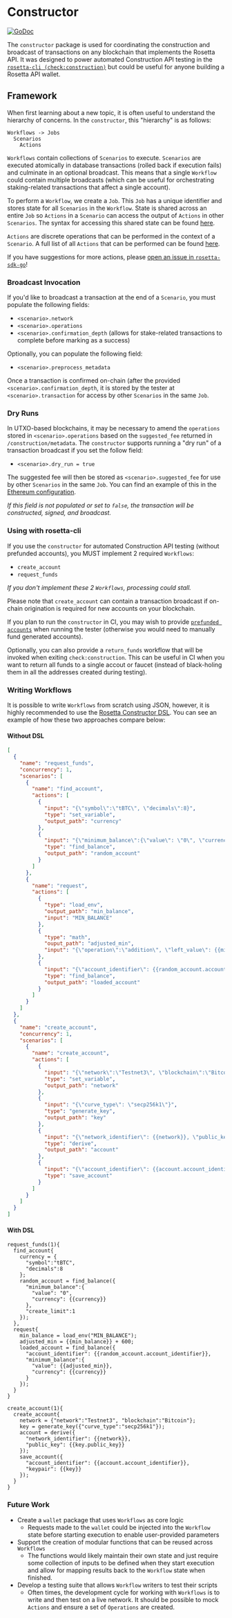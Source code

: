 # Constructor

[![GoDoc](https://img.shields.io/badge/go.dev-reference-007d9c?logo=go&logoColor=white&style=shield)](https://pkg.go.dev/github.com/irisZhangCB/rosetta-sdk-go/constructor?tab=doc)

The `constructor` package is used for coordinating the construction
and broadcast of transactions on any blockchain that implements the
Rosetta API. It was designed to power automated Construction API
testing in the [`rosetta-cli (check:construction)`](https://github.com/coinbase/rosetta-cli#checkconstruction-1)
but could be useful for anyone building a Rosetta API wallet.

## Framework
When first learning about a new topic, it is often useful to understand the
hierarchy of concerns. In the `constructor`, this "hierarchy" is as follows:
```text
Workflows -> Jobs
  Scenarios
    Actions
```

`Workflows` contain collections of `Scenarios` to execute. `Scenarios` are
executed atomically in database transactions (rolled back if execution fails)
and culminate in an optional broadcast. This means that a single `Workflow`
could contain multiple broadcasts (which can be useful for orchestrating
staking-related transactions that affect a single account).

To perform a `Workflow`, we create a `Job`. This `Job` has a unique identifier
and stores state for all `Scenarios` in the `Workflow`. State is shared across
an entire `Job` so `Actions` in a `Scenario` can access the output of `Actions`
in other `Scenarios`. The syntax for accessing this shared state can be found
[here](https://github.com/tidwall/gjson/blob/master/SYNTAX.md).

`Actions` are discrete operations that can be performed in the context of a
`Scenario`.  A full list of all `Actions` that can be performed can be found
[here](https://pkg.go.dev/github.com/irisZhangCB/rosetta-sdk-go/constructor/job#ActionType).

If you have suggestions for more actions, please
[open an issue in `rosetta-sdk-go`](https://github.com/irisZhangCB/rosetta-sdk-go/issues)!

### Broadcast Invocation
If you'd like to broadcast a transaction at the end of a `Scenario`,
you must populate the following fields:
* `<scenario>.network`
* `<scenario>.operations`
* `<scenario>.confirmation_depth` (allows for stake-related transactions to complete before marking as a success)

Optionally, you can populate the following field:
* `<scenario>.preprocess_metadata`

Once a transaction is confirmed on-chain (after the provided
`<scenario>.confirmation_depth`, it is stored by the tester at
`<scenario>.transaction` for access by other `Scenarios` in the same `Job`.

### Dry Runs
In UTXO-based blockchains, it may be necessary to amend the `operations` stored
in `<scenario>.operations` based on the `suggested_fee` returned in
`/construction/metadata`. The `constructor` supports running a "dry run" of
a transaction broadcast if you set the follow field:
* `<scenario>.dry_run = true`

The suggested fee will then be stored as `<scenario>.suggested_fee` for use by
other `Scenarios` in the same `Job`. You can find an example of this in the
[Ethereum configuration](https://github.com/coinbase/rosetta-ethereum/blob/master/rosetta-cli-conf/testnet/ethereum.ros).

*If this field is not populated or set to `false`, the transaction
will be constructed, signed, and broadcast.*

### Using with rosetta-cli
If you use the `constructor` for automated Construction API testing (without prefunded
accounts), you MUST implement 2 required `Workflows`:
* `create_account`
* `request_funds`

_If you don't implement these 2 `Workflows`, processing could stall._

Please note that `create_account` can contain a transaction broadcast if
on-chain origination is required for new accounts on your blockchain.

If you plan to run the `constructor` in CI, you may wish to
provide [`prefunded accounts`](https://pkg.go.dev/github.com/coinbase/rosetta-cli/configuration#ConstructionConfiguration)
when running the tester (otherwise you would need to manually fund generated
accounts).

Optionally, you can also provide a `return_funds` workflow that will be invoked
when exiting `check:construction`. This can be useful in CI when you want to return
all funds to a single accout or faucet (instead of black-holing them in all the addresses
created during testing).

### Writing Workflows
It is possible to write `Workflows` from scratch using JSON, however, it is
highly recommended to use the [Rosetta Constructor DSL](dsl/README.md). You can
see an example of how these two approaches compare below:

#### Without DSL
```json
[
  {
    "name": "request_funds",
    "concurrency": 1,
    "scenarios": [
      {
        "name": "find_account",
        "actions": [
          {
            "input": "{\"symbol\":\"tBTC\", \"decimals\":8}",
            "type": "set_variable",
            "output_path": "currency"
          },
          {
            "input": "{\"minimum_balance\":{\"value\": \"0\", \"currency\": {{currency}}}, \"create_limit\":1}",
            "type": "find_balance",
            "output_path": "random_account"
          }
        ]
      },
      {
        "name": "request",
        "actions": [
          {
            "type": "load_env",
            "output_path": "min_balance",
            "input": "MIN_BALANCE"
          },
          {
            "type": "math",
            "ouput_path": "adjusted_min",
            "input": "{\"operation\":\"addition\", \"left_value\": {{min_balance}}, \"right_value\": \"600\"}"
          },
          {
            "input": "{\"account_identifier\": {{random_account.account_identifier}}, \"minimum_balance\":{\"value\": {{adjusted_min}}, \"currency\": {{currency}}}}",
            "type": "find_balance",
            "output_path": "loaded_account"
          }
        ]
      }
    ]
  },
  {
    "name": "create_account",
    "concurrency": 1,
    "scenarios": [
      {
        "name": "create_account",
        "actions": [
          {
            "input": "{\"network\":\"Testnet3\", \"blockchain\":\"Bitcoin\"}",
            "type": "set_variable",
            "output_path": "network"
          },
          {
            "input": "{\"curve_type\": \"secp256k1\"}",
            "type": "generate_key",
            "output_path": "key"
          },
          {
            "input": "{\"network_identifier\": {{network}}, \"public_key\": {{key.public_key}}}",
            "type": "derive",
            "output_path": "account"
          },
          {
            "input": "{\"account_identifier\": {{account.account_identifier}}, \"keypair\": {{key}}}",
            "type": "save_account"
          }
        ]
      }
    ]
  }
]
```

#### With DSL
```text
request_funds(1){
  find_account{
    currency = {
      "symbol":"tBTC",
      "decimals":8
    };
    random_account = find_balance({
      "minimum_balance":{
        "value": "0",
        "currency": {{currency}}
      },
      "create_limit":1
    });
  },
  request{
    min_balance = load_env("MIN_BALANCE");
    adjusted_min = {{min_balance}} + 600;
    loaded_account = find_balance({
      "account_identifier": {{random_account.account_identifier}},
      "minimum_balance":{
        "value": {{adjusted_min}},
        "currency": {{currency}}
      }
    });
  }
}

create_account(1){
  create_account{
    network = {"network":"Testnet3", "blockchain":"Bitcoin"};
    key = generate_key({"curve_type":"secp256k1"});
    account = derive({
      "network_identifier": {{network}},
      "public_key": {{key.public_key}}
    });
    save_account({
      "account_identifier": {{account.account_identifier}},
      "keypair": {{key}}
    });
  }
}
```

### Future Work
* Create a `wallet` package that uses `Workflows` as core logic
  * Requests made to the `wallet` could be injected into the `Workflow`
  state before starting execution to enable user-provided parameters
* Support the creation of modular functions that can be reused across
`Workflows`
  * The functions would likely maintain their own state and just require
  some collection of inputs to be defined when they start execution and allow
  for mapping results back to the `Workflow` state when finished.
* Develop a testing suite that allows `Workflow` writers to test their scripts
  * Often times, the development cycle for working with `Workflows` is to write
  and then test on a live network. It should be possible to mock `Actions` and ensure
  a set of `Operations` are created.
